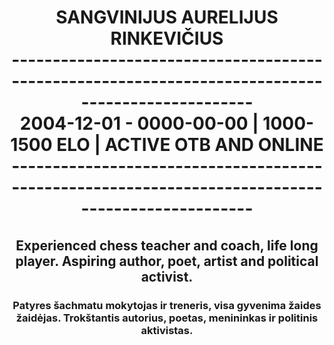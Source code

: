 <!DOCTYPE html>
<html>
  <h1 align="center">
    SANGVINIJUS AURELIJUS RINKEVIČIUS
    <br>------------------------------------------------------------------------------------------------- </br>
    2004-12-01 - 0000-00-00 | 1000-1500 ELO | ACTIVE OTB AND ONLINE
    <br>-------------------------------------------------------------------------------------------------</br>
  </h1>
  <h2 align="center">
    Experienced chess teacher and coach, life long player. Aspiring author, poet, artist and political activist.
  </h2>
  <h3 align="center">
    Patyres šachmatu mokytojas ir treneris, visa gyvenima žaides žaidėjas. Trokštantis autorius, poetas, menininkas ir politinis aktivistas.
  </h3>
</html>
